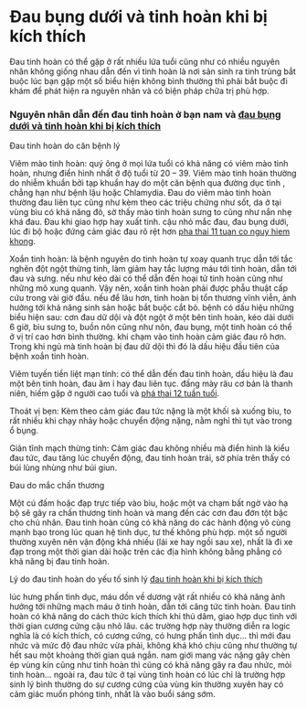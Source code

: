 <h1>Đau bụng dưới và tinh hoàn khi bị kích thích</h1>
<p>Đau tinh hoàn có thể gặp ở rất nhiều lứa tuổi cũng như có nhiều nguyên nhân không giống nhau dẫn đến vì tinh hoàn là nơi sản sinh ra tinh trùng bắt buộc lúc bạn gặp một số biểu hiện không bình thường thì phải bắt buộc đi khám để phát hiện ra nguyên nhân và có biện pháp chữa trị phù hợp.</p>

<h3>Nguyên nhân dẫn đến đau tinh hoàn ở bạn nam và&nbsp;<a href="http://phongkhamdaidong.vn/dau-bung-duoi-va-tinh-hoan-khi-bi-kich-thich-do-dau-89.html">đau bụng dưới và tinh hoàn khi bị kích thích</a></h3>

<p>Đau tinh hoàn do căn bệnh lý</p>

<p>Viêm mào tinh hoàn: quý ông ở mọi lứa tuổi có khả năng có viêm mào tinh hoàn, nhưng điển hình nhất ở độ tuổi từ 20 &ndash; 39. Viêm mào tinh hoàn thường do nhiễm khuẩn bởi tạp khuẩn hay do một căn bệnh qua đường dục tình , chẳng hạn như bệnh lậu hoặc Chlamydia. Đau do viêm mào tinh hoàn thường đau liên tục cũng như kèm theo các triệu chứng như sốt, da ở tại vùng bìu có khả năng đỏ, sờ thấy mào tinh hoàn sưng to cũng như nắn nhẹ khá đau. Đau khi giao hợp hay xuất tinh. cậu nhỏ mắc đau, đau bụng dưới, lúc đi bộ hoặc đứng cảm giác đau rõ rệt hơn <a href="http://phongkhamdaidong.vn/pha-thai-11-tuan-nhu-the-nao-co-nguy-hiem-khong-167.html">pha thai 11 tuan co nguy hiem khong</a>.</p>

<p>Xoắn tinh hoàn: là bệnh nguyên do tinh hoàn tự xoay quanh trục dẫn tới tắc nghẽn đột ngột thừng tinh, làm giảm hay tắc lượng máu tới tinh hoàn, dẫn tới đau và sưng. nếu như kéo dài có thể dẫn đến hoại tử tinh hoàn cũng như những mô xung quanh. Vậy nên, xoắn tinh hoàn phải được phẫu thuật cấp cứu trong vài giờ đầu. nếu để lâu hơn, tinh hoàn bị tổn thương vĩnh viễn, ảnh hưởng tới khả năng sinh sản hoặc bắt buộc cắt bỏ. bệnh có dấu hiệu những biểu hiện sau: cơn đau dữ dội và đột ngột ở một bên tinh hoàn, kéo dài dưới 6 giờ, bìu sưng to, buồn nôn cũng như nôn, đau bụng, một tinh hoàn có thể ở vị trí cao hơn bình thường. khi chạm vào tinh hoàn cảm giác đau rõ hơn. Trong khi ngủ mà tinh hoàn bị đau dữ dội thì đó là dấu hiệu đầu tiên của bệnh xoắn tinh hoàn.</p>

<p>Viêm tuyến tiền liệt mạn tính: có thể dẫn đến đau tinh hoàn, dấu hiệu là đau một bên tinh hoàn, đau âm ỉ hay đau liên tục. đấng mày râu cơ bản là thanh niên, hiếm gặp ở người cao tuổi và <a href="http://phongkhamdaidong.vn/pha-thai-12-tuan-tuoi-co-dau-khong-co-nguy-hiem-khong-171.html">phá thai 12 tuần tuổi</a>.</p>

<p>Thoát vị bẹn: Kèm theo cảm giác đau tức nặng là một khối sà xuống bìu, to rất nhiều khi chạy nhảy hoặc chuyển động nặng, nằm nghỉ thì tụt vào trong ổ bụng.</p>

<p>Giãn tĩnh mạch thừng tinh: Cảm giác đau không nhiều mà điển hình là kiểu đau tức, đau tăng lúc chuyển động, đau tinh hoàn trái, sờ phía trên thấy có búi lùng nhùng như búi giun.</p>

<p>Đau do mắc chấn thương</p>

<p>Một cú đấm hoặc đạp trực tiếp vào bìu, hoặc một va chạm bất ngờ vào hạ bộ sẽ gây ra chấn thương tinh hoàn và mang đến các cơn đau đớn tột bậc cho chủ nhân. Đau tinh hoàn cũng có khả năng do các hành động vô cùng mạnh bạo trong lúc quan hệ tình dục, tư thế không phù hợp. một số người thường xuyên nên vận động khá nhiều (lái xe hay ngồi sau xe), nhất là đi xe đạp trong một thời gian dài hoặc trên các địa hình không bằng phẳng có khả năng bị đau tinh hoàn.</p>

<p>Lý do đau tinh hoàn do yếu tố sinh lý&nbsp;<a href="http://phongkhamdaidong.vn/dau-bung-duoi-va-tinh-hoan-khi-bi-kich-thich-do-dau-89.html">đau tinh hoàn khi bị kích thích</a></p>

<p>lúc hưng phấn tình dục, máu dồn về dương vật rất nhiều có khả năng ảnh hưởng tới những mạch máu ở tinh hoàn, dẫn tới căng tức tinh hoàn. Đau tinh hoàn có khả năng do cách thức kích thích khi thủ dâm, giao hợp dục tình với thời gian cương cứng cậu nhỏ lâu. các trường hợp này thường diễn ra logic nghĩa là có kích thích, có cương cứng, có hưng phấn tình dục&hellip; thì mới đau nhức và mức độ đau nhức vừa phải, không khá khó chịu cũng như thường tự hết sau một khoảng thời gian quá ngắn. nam giới mang vác nặng gây chèn ép vùng kín cũng như tinh hoàn thì cũng có khả năng gây ra đau nhức, mỏi tinh hoàn&hellip; ngoài ra, đau tức ở tại vùng tinh hoàn có lúc chỉ là trường hợp sinh lý bình thường do sự cương cứng của vùng kín thường xuyên hay có cảm giác muốn phóng tinh, nhất là vào buổi sáng sớm.</p>

<p>&nbsp;</p>
